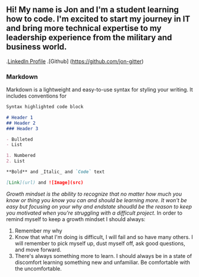 ## Hi! My name is Jon and I'm a student learning how to code.  I'm excited to start my journey in IT and bring more technical expertise to my leadership experience from the military and business world. 
.[LinkedIn Profile](www.linkedin.com/in/jon-gitter-a0123485)
.[Github] (https://github.com/jon-gitter) 


### Markdown

Markdown is a lightweight and easy-to-use syntax for styling your writing. It includes conventions for

```markdown
Syntax highlighted code block

# Header 1
## Header 2
### Header 3

- Bulleted
- List

1. Numbered
2. List

**Bold** and _Italic_ and `Code` text

[Link](url) and ![Image](src)
```


_Growth mindset is the ability to recognize that no matter how much you know or thing you know you can and should be learning more.  It won't be easy but focusing on your why and endstate shoudld be the reason to keep you motivated when you're struggling with a difficult project._ 
In order to remind myself to keep a growth mindset I should always:
1. Remember my why
2. Know that what I'm doing is difficult, I will fail and so have many others. I will remember to pick myself up, dust myself off, ask good questions, and move forward.
3. There's always something more to learn.  I should always be in a state of discomfort learning something new and unfamiliar. Be comfortable with the uncomfortable.

